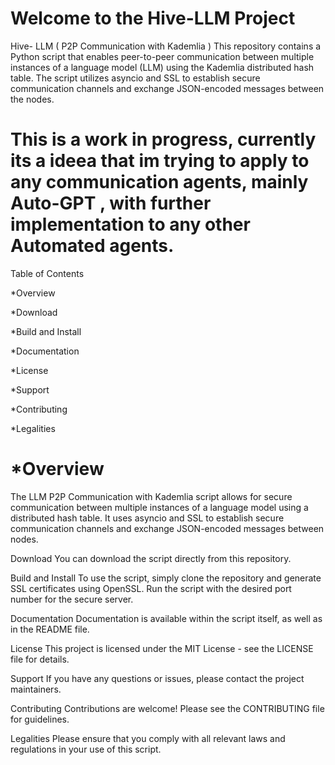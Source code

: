Welcome to the Hive-LLM Project
==============================

Hive- LLM ( P2P Communication with Kademlia )
This repository contains a Python script that enables peer-to-peer communication between multiple instances of a language model (LLM) using the Kademlia distributed hash table. The script utilizes asyncio and SSL to establish secure communication channels and exchange JSON-encoded messages between the nodes.

This is a work in progress, currently its a ideea that im trying to apply to any communication agents, mainly Auto-GPT , with further implementation to any other Automated agents.
==============================
Table of Contents

*Overview

*Download

*Build and Install

*Documentation

*License

*Support

*Contributing

*Legalities

*Overview
==============================

The LLM P2P Communication with Kademlia script allows for secure communication between multiple instances of a language model using a distributed hash table. 
It uses asyncio and SSL to establish secure communication channels and exchange JSON-encoded messages between nodes.

Download
You can download the script directly from this repository.

Build and Install
To use the script, simply clone the repository and generate SSL certificates using OpenSSL. Run the script with the desired port number for the secure server.

Documentation
Documentation is available within the script itself, as well as in the README file.

License
This project is licensed under the MIT License - see the LICENSE file for details.

Support
If you have any questions or issues, please contact the project maintainers.

Contributing
Contributions are welcome! Please see the CONTRIBUTING file for guidelines.

Legalities
Please ensure that you comply with all relevant laws and regulations in your use of this script.
